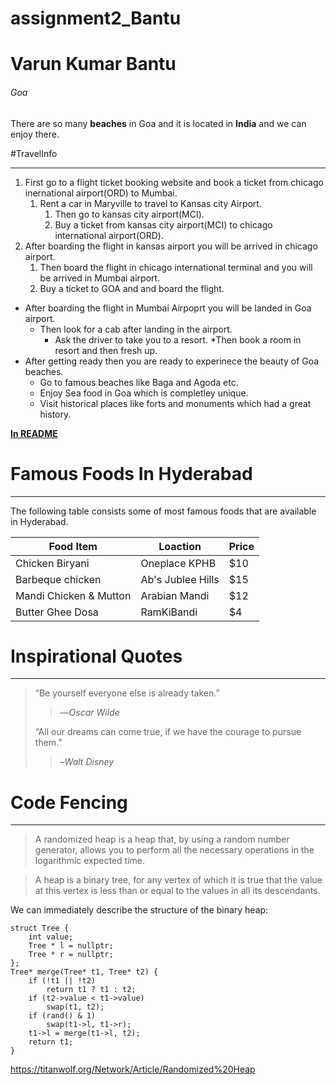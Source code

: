 # assignment2_Bantu

# Varun Kumar Bantu
###### Goa

There are so many **beaches** in Goa and it is located in **India** and we can enjoy there.

#TravelInfo

---

1. First go to a flight ticket booking website and book a ticket from chicago inernational airport(ORD) to Mumbai.
    1. Rent a car in Maryville to travel to Kansas city Airport.
        1. Then go to kansas city airport(MCI).
        2. Buy a ticket from kansas city airport(MCI) to chicago international airport(ORD).
2. After boarding the flight in kansas airport you will be arrived in chicago airport.
    1. Then board the flight in chicago international terminal and you will be arrived in Mumbai airport.
    2. Buy a ticket to GOA and and board the flight.
* After boarding the flight in Mumbai Airpoprt you will be landed in Goa airport.
    * Then look for a cab after landing in the airport.
        * Ask the driver to take you to a resort.
        *Then book a room in resort and then fresh up.
* After getting ready then you are ready to experinece the beauty of Goa beaches.
   * Go to famous beaches like Baga and Agoda etc.
   * Enjoy Sea food in Goa which is completley unique.
   * Visit historical places like forts and monuments which had a great history.

**[In README](AboutMe.md)**    

# Famous Foods In Hyderabad

---

The following table consists some of most famous foods that are available in Hyderabad.

| Food Item | Loaction | Price |
| --- | --- | --- |
| Chicken Biryani | Oneplace KPHB | $10 |
| Barbeque chicken | Ab's Jublee Hills | $15 |
| Mandi Chicken & Mutton | Arabian Mandi | $12 |
| Butter Ghee Dosa | RamKiBandi | $4 |






# Inspirational Quotes

---

> “Be yourself everyone else is already taken.”
>> ―*Oscar Wilde*
>
> “All our dreams can come true, if we have the courage to pursue them.”
>> –*Walt Disney*


# Code Fencing

---

> A randomized heap is a heap that, by using a random number generator, allows you to perform all the necessary operations in the logarithmic expected time.<br>

> A heap is a binary tree, for any vertex of which it is true that the value at this vertex is less than or equal to the values ​​in all its descendants.

We can immediately describe the structure of the binary heap:
```
struct Tree {
    int value;
    Tree * l = nullptr;
    Tree * r = nullptr;
};
Tree* merge(Tree* t1, Tree* t2) {
    if (!t1 || !t2)
        return t1 ? t1 : t2;
    if (t2->value < t1->value)
        swap(t1, t2);
    if (rand() & 1)
        swap(t1->l, t1->r);
    t1->l = merge(t1->l, t2);
    return t1;
}
```
<https://titanwolf.org/Network/Article/Randomized%20Heap>
